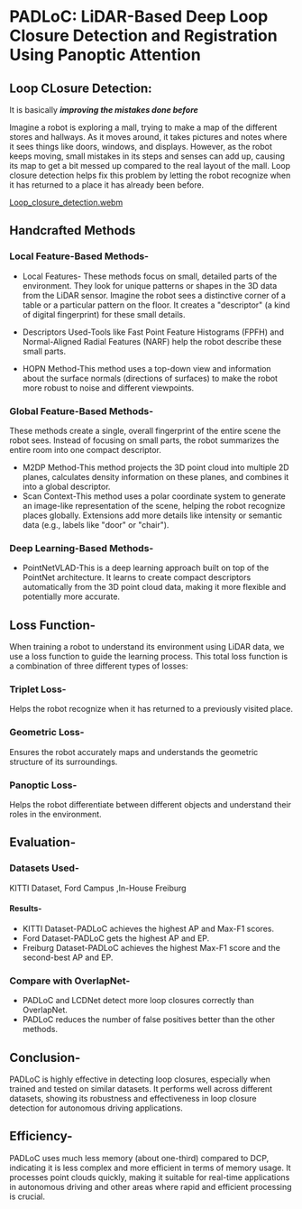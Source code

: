 # PADLoC: LiDAR-Based Deep Loop Closure Detection and Registration Using Panoptic Attention
## Loop CLosure Detection:
It is basically **_improving the mistakes done before_**

Imagine a robot is exploring a mall, trying to make a map of the different stores and hallways. As it moves around, it takes pictures and notes where it sees things like doors, windows, and displays.
However, as the robot keeps moving, small mistakes in its steps and senses can add up, causing its map to get a bit messed up compared to the real layout of the mall.
Loop closure detection helps fix this problem by letting the robot recognize when it has returned to a place it has already been before.


[Loop_closure_detection.webm](https://github.com/vishapraj/PADLoC-LiDAR-Based-Deep-Loop-Closure-Detection-and-Registration-Using-Panoptic-Attention/assets/126682925/da349a42-2c4d-48cc-9190-26847f21105e)

## Handcrafted Methods

### Local Feature-Based Methods-
* Local Features- These methods focus on small, detailed parts of the environment. They look for unique patterns or shapes in the 3D data from the LiDAR sensor.
Imagine the robot sees a distinctive corner of a table or a particular pattern on the floor. It creates a "descriptor" (a kind of digital fingerprint) for these small details.
* Descriptors Used-Tools like Fast Point Feature Histograms (FPFH) and Normal-Aligned Radial Features (NARF) help the robot describe these small parts.

* HOPN Method-This method uses a top-down view and information about the surface normals (directions of surfaces) to make the robot more robust to noise and different viewpoints.

### Global Feature-Based Methods-
These methods create a single, overall fingerprint of the entire scene the robot sees.
Instead of focusing on small parts, the robot summarizes the entire room into one compact descriptor.
* M2DP Method-This method projects the 3D point cloud into multiple 2D planes, calculates density information on these planes, and combines it into a global descriptor.
* Scan Context-This method uses a polar coordinate system to generate an image-like representation of the scene, helping the robot recognize places globally. Extensions add more details like intensity or semantic data (e.g., labels like "door" or "chair").

### Deep Learning-Based Methods-
* PointNetVLAD-This is a deep learning approach built on top of the PointNet architecture. It learns to create compact descriptors automatically from the 3D point cloud data, making it more flexible and potentially more accurate.


## Loss Function-
When training a robot to understand its environment using LiDAR data, we use a loss function to guide the learning process. This total loss function is a combination of three different types of losses:
### Triplet Loss-
Helps the robot recognize when it has returned to a previously visited place.
### Geometric Loss-
Ensures the robot accurately maps and understands the geometric structure of its surroundings.
### Panoptic Loss-
Helps the robot differentiate between different objects and understand their roles in the environment.

## Evaluation-

### Datasets Used-
KITTI Dataset, Ford Campus ,In-House Freiburg

#### Results-
* KITTI Dataset-PADLoC achieves the highest AP and Max-F1 scores.
* Ford Dataset-PADLoC gets the highest AP and EP.
* Freiburg Dataset-PADLoC achieves the highest Max-F1 score and the second-best AP and EP.

### Compare with OverlapNet-
* PADLoC and LCDNet detect more loop closures correctly than OverlapNet.
* PADLoC reduces the number of false positives better than the other methods.

## Conclusion-
PADLoC is highly effective in detecting loop closures, especially when trained and tested on similar datasets. It performs well across different datasets, showing its robustness and effectiveness in loop closure detection for autonomous driving applications.

## Efficiency-
PADLoC uses much less memory (about one-third) compared to DCP, indicating it is less complex and more efficient in terms of memory usage.
It processes point clouds quickly, making it suitable for real-time applications in autonomous driving and other areas where rapid and efficient processing is crucial.

